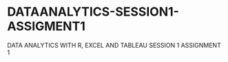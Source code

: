 # DATAANALYTICS-SESSION1-ASSIGMENT1
DATA ANALYTICS WITH R, EXCEL AND TABLEAU SESSION 1 ASSIGNMENT 1
